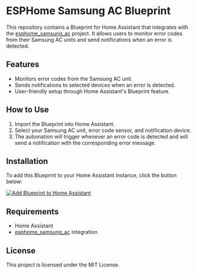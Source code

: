 # ESPHome Samsung AC Blueprint

This repository contains a Blueprint for Home Assistant that integrates with the [esphome_samsung_ac](https://github.com/lanwin/esphome_samsung_ac) project. It allows users to monitor error codes from their Samsung AC units and send notifications when an error is detected.

## Features
- Monitors error codes from the Samsung AC unit.
- Sends notifications to selected devices when an error is detected.
- User-friendly setup through Home Assistant's Blueprint feature.

## How to Use
1. Import the Blueprint into Home Assistant.
2. Select your Samsung AC unit, error code sensor, and notification device.
3. The automation will trigger whenever an error code is detected and will send a notification with the corresponding error message.

## Installation

To add this Blueprint to your Home Assistant instance, click the button below:

[![Add Blueprint to Home Assistant](https://community-assets.home-assistant.io/original/4X/d/7/6/d7625545838a4970873f3a996172212440b7e0ae.svg)](https://my.home-assistant.io/redirect/blueprint_import/?blueprint_url=https://raw.githubusercontent.com/omerfaruk-aran/esphome_samsung_ac_blueprint/main/blueprints/automation/esphome_samsung_ac/notification_blueprint.yaml)

## Requirements
- Home Assistant
- [esphome_samsung_ac](https://github.com/lanwin/esphome_samsung_ac) integration

## License
This project is licensed under the MIT License.
